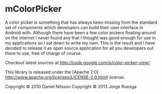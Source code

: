 mColorPicker
================================

A color picker is something that has always been missing from the standard
set of components which developers can build their user interface in Android
with. Although there have been a few color pickers floating around on the
internet I never found any that I thought was good enough for use in my
applications so I sat down to write my own. This is the result and I have
decided to release it as open source application for all you developers
out there to use, free of charge of course.

Checkout latest sources at http://code.google.com/p/color-picker-view/

This library is released under the [Apache 2.0]
http://www.apache.org/licenses/LICENSE-2.0.html) license.

Copyright © 2010 Daniel Nilsson
Copyright © 2013 Jorge Ruesga

